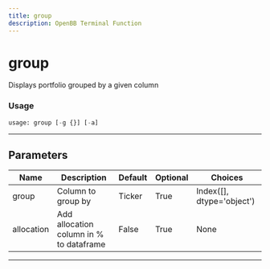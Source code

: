 ```yaml
---
title: group
description: OpenBB Terminal Function
---
```


# group

Displays portfolio grouped by a given column

### Usage

```python
usage: group [-g {}] [-a]
```

---

## Parameters

| Name | Description | Default | Optional | Choices |
| ---- | ----------- | ------- | -------- | ------- |
| group | Column to group by | Ticker | True | Index([], dtype='object') |
| allocation | Add allocation column in % to dataframe | False | True | None |

---
